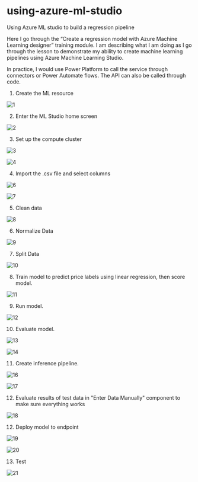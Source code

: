 # using-azure-ml-studio
Using Azure ML studio to build a regression pipeline

Here I go through the “Create a regression model with Azure Machine Learning designer” training module. I am describing what I am doing as I go through the lesson to
demonstrate my ability to create machine learning pipelines using Azure Machine Learning Studio.

In practice, I would use Power Platform to call the service through connectors or Power Automate flows. The API can also be called through code.

1. Create the ML resource

![1](https://user-images.githubusercontent.com/83891373/188259442-06a8477a-8a6b-4518-83fa-518ff563a9a5.jpg)

2. Enter the ML Studio home screen

![2](https://user-images.githubusercontent.com/83891373/188259456-4a024720-aea2-441e-ad68-c06ea6836d21.jpg)

3. Set up the compute cluster

![3](https://user-images.githubusercontent.com/83891373/188259458-888ca8d1-09d9-45c1-9d3a-4a83d9478a97.jpg)

![4](https://user-images.githubusercontent.com/83891373/188259461-0fab4b45-d47d-4938-8b51-a79bc73a4064.png)

4. Import the .csv file and select columns

![6](https://user-images.githubusercontent.com/83891373/188259497-082a9088-d905-4c62-ae61-85094e390b2e.jpg)

![7](https://user-images.githubusercontent.com/83891373/188259499-b3453443-3add-434f-80af-c8d9d6c70ca9.jpg)

5. Clean data

![8](https://user-images.githubusercontent.com/83891373/188259502-6c874f20-55e3-48fd-9b0e-bd4e002ec1f7.jpg)

6. Normalize Data

![9](https://user-images.githubusercontent.com/83891373/188259504-75ba20c5-5d09-4805-ba27-d78005afcaaf.jpg)

7. Split Data

![10](https://user-images.githubusercontent.com/83891373/188259508-eb75a316-3eec-4df2-a962-1a9e24dab6df.jpg)

8. Train model to predict price labels using linear regression, then score model.

![11](https://user-images.githubusercontent.com/83891373/188259537-8ea959e6-9981-4a8d-baea-1d2587954fbd.jpg)

9. Run model.

![12](https://user-images.githubusercontent.com/83891373/188259543-50215304-54ee-4ef0-aee9-489313dd1be0.jpg)

10. Evaluate model.

![13](https://user-images.githubusercontent.com/83891373/188259546-133bd000-c3ae-4338-8652-a5ca0e0bf278.jpg)

![14](https://user-images.githubusercontent.com/83891373/188259551-e3ed43e9-65c9-44ed-adc6-d38596e5578a.jpg)

11. Create inference pipeline.

![16](https://user-images.githubusercontent.com/83891373/188259645-29937fba-2e3b-4e62-a767-194377c09e4b.jpg)

![17](https://user-images.githubusercontent.com/83891373/188259649-602af4d7-6656-433a-a34a-bb8ddd905035.jpg)

12. Evaluate results of test data in "Enter Data Manually" component to make sure everything works

![18](https://user-images.githubusercontent.com/83891373/188259758-f1b85532-476a-4fef-bcd8-1ee8b20a0477.jpg)


12. Deploy model to endpoint

![19](https://user-images.githubusercontent.com/83891373/188259765-643fd95b-c958-4086-b132-c73ff6e15be0.jpg)

![20](https://user-images.githubusercontent.com/83891373/188260031-3f829d52-b5b0-4546-be15-d2d1c2de76d0.jpg)

13. Test

![21](https://user-images.githubusercontent.com/83891373/188260033-9370f51e-cd6b-47e0-a317-4b653eff4492.jpg)
